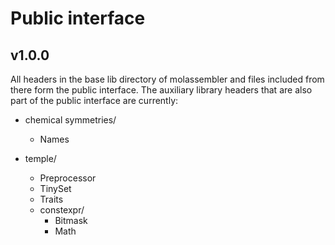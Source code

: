 # Public interface

## v1.0.0
All headers in the base lib directory of molassembler and files included from
there form the public interface. The auxiliary library headers that are
also part of the public interface are currently:

- chemical symmetries/
  - Names

- temple/
  - Preprocessor
  - TinySet
  - Traits
  - constexpr/
    - Bitmask
    - Math
